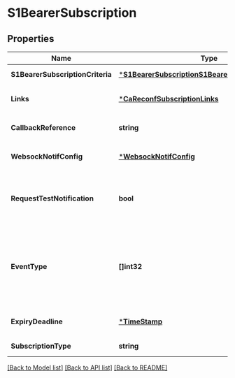 # S1BearerSubscription

## Properties
Name | Type | Description | Notes
------------ | ------------- | ------------- | -------------
**S1BearerSubscriptionCriteria** | [***S1BearerSubscriptionS1BearerSubscriptionCriteria**](S1BearerSubscription_S1BearerSubscriptionCriteria.md) |  | [default to null]
**Links** | [***CaReconfSubscriptionLinks**](CaReconfSubscription__links.md) |  | [optional] [default to null]
**CallbackReference** | **string** | URI exposed by the client on which to receive notifications via HTTP. See note. | [default to null]
**WebsockNotifConfig** | [***WebsockNotifConfig**](WebsockNotifConfig.md) |  | [optional] [default to null]
**RequestTestNotification** | **bool** | Shall be set to TRUE by the service consumer to request a test notification via HTTP on the callbackReference URI, specified in ETSI GS MEC 009 [6], as described in clause 6.12a. | [optional] [default to null]
**EventType** | **[]int32** | Description of the subscribed event. The event is included both in the request and in the response. \\nFor the eventType, the following values are currently defined: &lt;p&gt;0 &#x3D; RESERVED. &lt;p&gt;1 &#x3D; S1_BEARER_ESTABLISH. &lt;p&gt;2 &#x3D; S1_BEARER_MODIFY. &lt;p&gt;3 &#x3D; S1_BEARER_RELEASE. | [default to null]
**ExpiryDeadline** | [***TimeStamp**](TimeStamp.md) |  | [optional] [default to null]
**SubscriptionType** | **string** | Shall be set to \&quot;S1BearerSubscription\&quot;. | [default to null]

[[Back to Model list]](../README.md#documentation-for-models) [[Back to API list]](../README.md#documentation-for-api-endpoints) [[Back to README]](../README.md)


